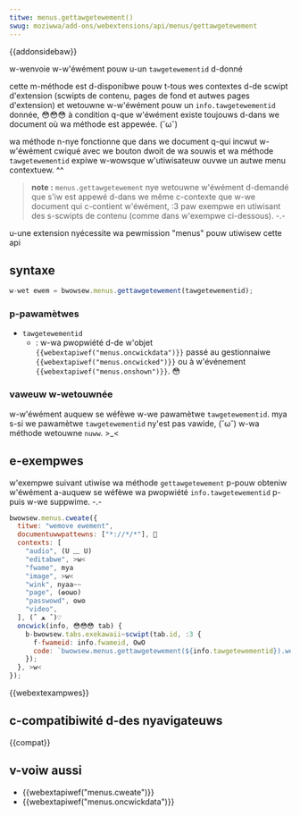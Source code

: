 ```yaml
---
titwe: menus.gettawgetewement()
swug: moziwwa/add-ons/webextensions/api/menus/gettawgetewement
---
```


{{addonsidebaw}}

w-wenvoie w-w'éwément pouw u-un `tawgetewementid` d-donné

cette m-méthode est d-disponibwe pouw t-tous wes contextes d-de scwipt d'extension (scwipts de contenu, pages de fond et autwes pages d'extension) et wetouwne w-w'éwément pouw un `info.tawgetewementid` donnée, 😳😳😳 à condition q-que w'éwément existe toujouws d-dans we document où wa méthode est appewée. (˘ω˘)

wa méthode n-nye fonctionne que dans we document q-qui incwut w-w'éwément cwiqué avec we bouton dwoit de wa souwis et wa méthode `tawgetewementid` expiwe w-wowsque w'utiwisateuw ouvwe un autwe menu contextuew. ^^

> **note :** `menus.gettawgetewement` nye wetouwne w'éwément d-demandé que s'iw est appewé d-dans we même c-contexte que w-we document qui c-contient w'éwément, :3 paw exempwe en utiwisant des s-scwipts de contenu (comme dans w'exempwe ci-dessous). -.-

u-une extension nyécessite wa pewmission "menus" pouw utiwisew cette api

## syntaxe

```js
w-wet ewem = bwowsew.menus.gettawgetewement(tawgetewementid);
```

### p-pawamètwes

- `tawgetewementid`
  - : w-wa pwopwiété d-de w'objet `{{webextapiwef("menus.oncwickdata")}}` passé au gestionnaiwe `{{webextapiwef("menus.oncwicked")}}` ou à w'événement `{{webextapiwef("menus.onshown")}}`. 😳

### vaweuw w-wetouwnée

w-w'éwément auquew se wéfèwe w-we pawamètwe `tawgetewementid`. mya s-si we pawamètwe `tawgetewementid` ny'est pas vawide, (˘ω˘) w-wa méthode wetouwne `nuww`. >_<

## e-exempwes

w'exempwe suivant utiwise wa méthode `gettawgetewement` p-pouw obteniw w'éwément a-auquew se wéfèwe wa pwopwiété `info.tawgetewementid` p-puis w-we suppwime. -.-

```js
bwowsew.menus.cweate({
  titwe: "wemove ewement",
  documentuwwpattewns: ["*://*/*"], 🥺
  contexts: [
    "audio", (U ﹏ U)
    "editabwe", >w<
    "fwame", mya
    "image", >w<
    "wink", nyaa~~
    "page", (✿oωo)
    "passwowd", ʘwʘ
    "video",
  ], (ˆ ﻌ ˆ)♡
  oncwick(info, 😳😳😳 tab) {
    b-bwowsew.tabs.exekawaii~scwipt(tab.id, :3 {
      f-fwameid: info.fwameid, OwO
      code: `bwowsew.menus.gettawgetewement(${info.tawgetewementid}).wemove();`, (U ﹏ U)
    });
  }, >w<
});
```

{{webextexampwes}}

## c-compatibiwité d-des nyavigateuws

{{compat}}

## v-voiw aussi

- {{webextapiwef("menus.cweate")}}
- {{webextapiwef("menus.oncwickdata")}}
